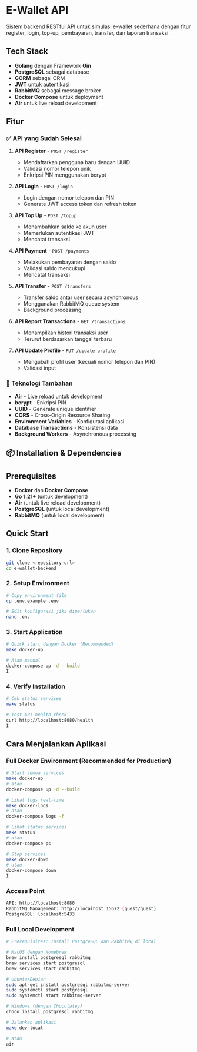 # E-Wallet API

Sistem backend RESTful API untuk simulasi e-wallet sederhana dengan fitur register, login, top-up, pembayaran, transfer, dan laporan transaksi.

## Tech Stack

- **Golang** dengan Framework **Gin**
- **PostgreSQL** sebagai database
- **GORM** sebagai ORM
- **JWT** untuk autentikasi
- **RabbitMQ** sebagai message broker
- **Docker Compose** untuk deployment
- **Air** untuk live reload development

## Fitur

### ✅ API yang Sudah Selesai

1. **API Register** - `POST /register`
   - Mendaftarkan pengguna baru dengan UUID
   - Validasi nomor telepon unik
   - Enkripsi PIN menggunakan bcrypt

2. **API Login** - `POST /login`
   - Login dengan nomor telepon dan PIN
   - Generate JWT access token dan refresh token

3. **API Top Up** - `POST /topup`
   - Menambahkan saldo ke akun user
   - Memerlukan autentikasi JWT
   - Mencatat transaksi

4. **API Payment** - `POST /payments`
   - Melakukan pembayaran dengan saldo
   - Validasi saldo mencukupi
   - Mencatat transaksi

5. **API Transfer** - `POST /transfers`
   - Transfer saldo antar user secara asynchronous
   - Menggunakan RabbitMQ queue system
   - Background processing

6. **API Report Transactions** - `GET /transactions`
   - Menampilkan histori transaksi user
   - Terurut berdasarkan tanggal terbaru

7. **API Update Profile** - `PUT /update-profile`
   - Mengubah profil user (kecuali nomor telepon dan PIN)
   - Validasi input

### 🔧 Teknologi Tambahan

- **Air** - Live reload untuk development
- **bcrypt** - Enkripsi PIN
- **UUID** - Generate unique identifier
- **CORS** - Cross-Origin Resource Sharing
- **Environment Variables** - Konfigurasi aplikasi
- **Database Transactions** - Konsistensi data
- **Background Workers** - Asynchronous processing


## 📦 Installation & Dependencies

## Prerequisites

- **Docker** dan **Docker Compose**
- **Go 1.21+** (untuk development)
- **Air** (untuk live reload development)
- **PostgreSQL** (untuk local development)
- **RabbitMQ** (untuk local development)

## Quick Start

### 1. Clone Repository

```bash
git clone <repository-url>
cd e-wallet-backend
```

### 2. Setup Environment

```bash
# Copy environment file
cp .env.example .env

# Edit konfigurasi jika diperlukan
nano .env
```

### 3. Start Application
```bash
# Quick start dengan Docker (Recommended)
make docker-up

# Atau manual
docker-compose up -d --build
Ï
```
### 4. Verify Installation
```bash
# Cek status services
make status

# Test API health check
curl http://localhost:8080/health
Ï
```

## Cara Menjalankan Aplikasi

### Full Docker Environment (Recommended for Production)
```bash
# Start semua services
make docker-up
# atau
docker-compose up -d --build

# Lihat logs real-time
make docker-logs
# atau
docker-compose logs -f

# Lihat status services
make status
# atau
docker-compose ps

# Stop services
make docker-down
# atau
docker-compose down
Ï
```

### Access Point
```bash
API: http://localhost:8080
RabbitMQ Management: http://localhost:15672 (guest/guest)
PostgreSQL: localhost:5433
```

### Full Local Development
```bash
# Prerequisites: Install PostgreSQL dan RabbitMQ di local

# MacOS dengan Homebrew
brew install postgresql rabbitmq
brew services start postgresql
brew services start rabbitmq

# Ubuntu/Debian
sudo apt-get install postgresql rabbitmq-server
sudo systemctl start postgresql
sudo systemctl start rabbitmq-server

# Windows (dengan Chocolatey)
choco install postgresql rabbitmq

# Jalankan aplikasi
make dev-local

# atau
air
```
